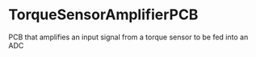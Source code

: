 # TorqueSensorAmplifierPCB
PCB that amplifies an input signal from a torque sensor to be fed into an ADC
